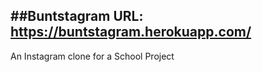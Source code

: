 ##Buntstagram
URL: https://buntstagram.herokuapp.com/
---

An Instagram clone for a School Project

